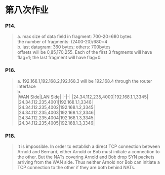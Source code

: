 # 第八次作业 
### P14.  
> a. max size of data field in fragment: 700-20=680 bytes  
> the number of fragments: (2400-20)/680=4  
> b. last datagram: 360 bytes; others: 700bytes  
>  offsets will be 0,85,170,255. Each of the first 3 fragments will have flag=1; the last fragment will have flag=0.   
### P16.  
> a. 192.168.1,192.168.2,192.168.3 will be 192.168.4 through the router interface  
> b.  
|WAN Side|LAN Side|
|-|-|
|24.34.112.235,4000|192.168.1.1,3345|
|24.34.112.235,4001|192.168.1.1,3346|
|24.34.112.235,4002|192.168.1.2,3345|
|24.34.112.235,4003|192.168.1.2,3346|
|24.34.112.235,4004|192.168.1.3,3345|
|24.34.112.235,4005|192.168.1.3,3346|
### P18.  
> It is impossible. In order to establish a direct TCP connection between Arnold and Bernard, either Arnold or Bob 
must initiate a connection to the other. But the NATs covering Arnold and Bob drop SYN packets arriving from the WAN side. 
Thus neither Arnold nor Bob can initiate a TCP connection to the other if they are both behind NATs.  